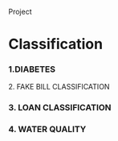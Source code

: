 Project


<h1> Classification </h1>

<h3> 1.DIABETES </h3>

</h3> 2. FAKE BILL CLASSIFICATION </h3>

<h3> 3. LOAN CLASSIFICATION </h3>

<h3> 4. WATER QUALITY </h3>
